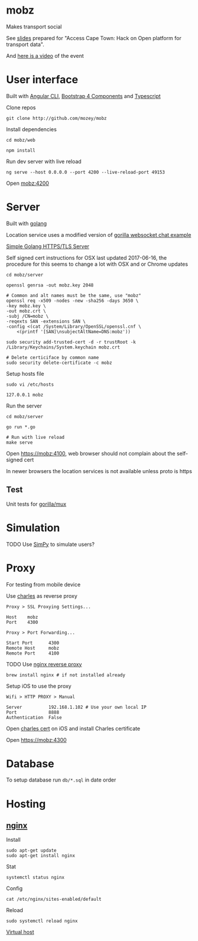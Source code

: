 # mobz

Makes transport social

See [slides](https://docs.google.com/presentation/d/15UZS_MdcvEklibB5Yn_NOAJB_8mPAa-fHs8vFU87ljk/edit) 
prepared for "Access Cape Town: Hack on Open platform for transport data".

And [here is a video](https://www.youtube.com/watch?v=rtW-cYF-tqY) of the event


# User interface

Built with [Angular CLI](https://github.com/angular/angular-cli),
[Bootstrap 4 Components](https://ng-bootstrap.github.io/#/home)
and [Typescript](https://www.typescriptlang.org/)

Clone repos

    git clone http://github.com/mozey/mobz
    
Install dependencies

    cd mobz/web
    
    npm install
    
Run dev server with live reload
    
    ng serve --host 0.0.0.0 --port 4200 --live-reload-port 49153
    
Open [mobz:4200](mobz:4200)


# Server

Built with [golang](https://golang.org/) 

Location service uses a modified version of 
[gorilla websocket chat example](https://github.com/gorilla/websocket/tree/master/examples/chat) 

[Simple Golang HTTPS/TLS Server](https://gist.github.com/denji/12b3a568f092ab951456#simple-golang-httpstls-server)

Self signed cert instructions for OSX last updated 2017-06-16,
the procedure for this seems to change a lot with OSX and or Chrome updates

    cd mobz/server
    
    openssl genrsa -out mobz.key 2048
    
    # Common and alt names must be the same, use "mobz" 
    openssl req -x509 -nodes -new -sha256 -days 3650 \
    -key mobz.key \
    -out mobz.crt \
    -subj /CN=mobz \
    -reqexts SAN -extensions SAN \
    -config <(cat /System/Library/OpenSSL/openssl.cnf \
        <(printf '[SAN]\nsubjectAltName=DNS:mobz'))
    
    sudo security add-trusted-cert -d -r trustRoot -k /Library/Keychains/System.keychain mobz.crt
    
    # Delete certiciface by common name
    sudo security delete-certificate -c mobz
    
Setup hosts file
    
    sudo vi /etc/hosts
    
    127.0.0.1 mobz

Run the server 

    cd mobz/server
    
    go run *.go
    
    # Run with live reload
    make serve

Open [https://mobz:4100](https://mobz:4100),
web browser should not complain about the self-signed cert

In newer browsers the location services is not available unless proto is https
 
## Test

Unit tests for [gorilla/mux](http://stackoverflow.com/a/34456848/639133)


# Simulation

TODO Use [SimPy](https://simpy.readthedocs.io/en/latest/) to simulate users?


# Proxy

For testing from mobile device

Use [charles](https://www.charlesproxy.com) as reverse proxy

    Proxy > SSL Proxying Settings...
    
    Host    mobz
    Port    4300
    
    Proxy > Port Forwarding...
    
    Start Port      4300
    Remote Host     mobz
    Remote Port     4100

TODO Use [nginx reverse proxy](https://www.nginx.com/resources/glossary/reverse-proxy-server/)

    brew install nginx # if not installed already

Setup iOS to use the proxy

    Wifi > HTTP PROXY > Manual
    
    Server          192.168.1.102 # Use your own local IP
    Port            8888
    Authentication  False

Open [charles cert](http://www.charlesproxy.com/getssl) on iOS 
and install Charles certificate

Open [https://mobz:4300](https://mobz:4300)


# Database

To setup database run `db/*.sql` in date order


# Hosting

## [nginx](https://www.digitalocean.com/community/tutorials/how-to-install-nginx-on-ubuntu-16-04)

Install 

    sudo apt-get update
    sudo apt-get install nginx
    
Stat

    systemctl status nginx
    
Config
    
    cat /etc/nginx/sites-enabled/default 
    
Reload 
    
    sudo systemctl reload nginx
    
[Virtual host](https://www.digitalocean.com/community/tutorials/how-to-set-up-nginx-server-blocks-virtual-hosts-on-ubuntu-16-04)


